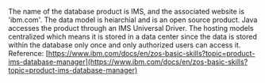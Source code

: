 The name of the database product is IMS, and the associated website is 'ibm.com'. The data model is heiarchial and is an open source product. Java accesses the product through an IMS Universal Driver. The hosting models centralized which means it is stored in a data center since the data is stored within the database only once and only authorized users can access it. Reference: [https://www.ibm.com/docs/en/zos-basic-skills?topic=product-ims-database-manager](https://www.ibm.com/docs/en/zos-basic-skills?topic=product-ims-database-manager)

